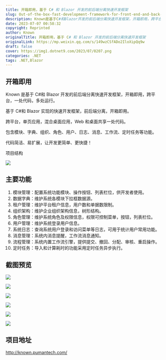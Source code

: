 ```yaml
---
title: 开箱即用，基于 C# 和 Blazor 开发的前后端分离快速开发框架
slug: Out-of-the-box-fast-development-framework-for-front-end-and-back-end-separation-based-on-Csharp-and-Blazor-development
description: Known是基于C#和Blazor开发的前后端分离快速开发框架，开箱即用，跨平台，一处代码，多处运行。
date: 2023-07-07 00:58:32
copyright: Reprinted
author: Known
originalTitle: 开箱即用，基于 C# 和 Blazor 开发的前后端分离快速开发框架
originalLink: https://mp.weixin.qq.com/s/149wzCSfADo2IloXipQq9w
draft: false
cover: https://img1.dotnet9.com/2023/07/0207.png
categories: .NET
tags: .NET,Blazor
---
```


## 开箱即用

Known 是基于 C#和 Blazor 开发的前后端分离快速开发框架，开箱即用，跨平台，一处代码，多处运行。

基于 C#和 Blazor 实现的快速开发框架，前后端分离，开箱即用。

跨平台，单页应用，混合桌面应用，Web 和桌面共享一处代码。

包含模块、字典、组织、角色、用户、日志、消息、工作流、定时任务等功能。

代码简洁、易扩展，让开发更简单、更快捷！

项目结构

![](https://img1.dotnet9.com/2023/07/0201.png)

## 主要功能

1. 模块管理：配置系统功能模块、操作按钮、列表栏位，供开发者使用。
2. 数据字典：维护系统各模块下拉框数据源。
3. 租户管理：维护平台租户信息，用户数和单据数限制。
4. 组织架构：维护企业组织架构信息，树形结构。
5. 角色管理：维护系统角色及权限信息，权限可控制菜单，按钮，列表栏位。
6. 用户管理：维护系统登录用户信息。
7. 系统日志：查询系统用户登录和访问菜单等日志，可用于统计用户常用功能。
8. 消息管理：系统内消息提醒，工作流消息通知。
9. 流程管理：系统内置工作流引擎，提供提交、撤回、分配、审核、重启操作。
10. 定时任务：导入和计算耗时的功能采用定时任务异步执行。

## 截图预览

![](https://img1.dotnet9.com/2023/07/0202.png)

![](https://img1.dotnet9.com/2023/07/0203.png)

![](https://img1.dotnet9.com/2023/07/0204.png)

![](https://img1.dotnet9.com/2023/07/0205.png)

![](https://img1.dotnet9.com/2023/07/0206.png)

![](https://img1.dotnet9.com/2023/07/0207.png)

## 项目地址

http://known.pumantech.com/
